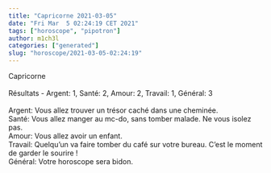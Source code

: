 ```yaml
---
title: "Capricorne 2021-03-05"
date: "Fri Mar  5 02:24:19 CET 2021"
tags: ["horoscope", "pipotron"]
author: m1ch3l
categories: ["generated"]
slug: "horoscope/2021-03-05-02:24:19"
---
```


Capricorne<br>
<br>
Résultats - Argent: 1, Santé: 2, Amour: 2, Travail: 1, Général: 3<br>
<br>
Argent:  Vous allez trouver un trésor caché dans une cheminée. <br>
Santé:   Vous allez manger au mc-do, sans tomber malade. Ne vous isolez pas.<br>
Amour:   Vous allez avoir un enfant. <br>
Travail: Quelqu’un va faire tomber du café sur votre bureau. C’est le moment de garder le sourire !<br>
Général: Votre horoscope sera bidon.<br>
